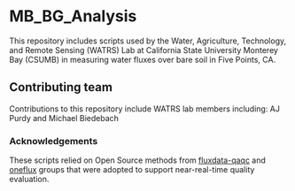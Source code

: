 # MB_BG_Analysis
This repository includes scripts used by the Water, Agriculture, Technology, and Remote Sensing (WATRS) Lab at California State University Monterey Bay (CSUMB) in measuring water fluxes over bare soil in Five Points, CA.

## Contributing team
Contributions to this repository include WATRS lab members including: AJ Purdy and Michael Biedebach

### Acknowledgements
These scripts relied on Open Source methods from [fluxdata-qaqc](https://flux-data-qaqc.readthedocs.io/en/latest/install.html) and [oneflux](https://github.com/FLUXNET/ONEFlux) groups that were adopted to support near-real-time quality evaluation.

